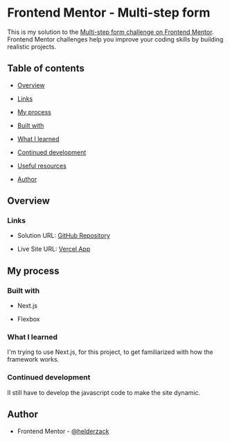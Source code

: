 

# Frontend Mentor - Multi-step form

This is my solution to the [Multi-step form challenge on Frontend Mentor](https://www.frontendmentor.io/challenges/multistep-form-YVAnSdqQBJ). Frontend Mentor challenges help you improve your coding skills by building realistic projects.

## Table of contents

- [Overview](#overview)

- [Links](#links)

- [My process](#my-process)

- [Built with](#built-with)

- [What I learned](#what-i-learned)

- [Continued development](#continued-development)

- [Useful resources](#useful-resources)

- [Author](#author)

## Overview

### Links
  
- Solution URL: [GitHub Repository](https://github.com/helderzack/frontend-mentor_multi-step-form.git)

- Live Site URL: [Vercel App](https://frontend-mentor-multi-step-form-gamma.vercel.app/)

## My process
  
### Built with

- Next.js

- Flexbox

### What I learned

I'm trying to use Next.js, for this project, to get familiarized with how the framework works.

### Continued development

II still have to develop the javascript code to make the site dynamic.

## Author

- Frontend Mentor - [@helderzack](https://www.frontendmentor.io/profile/helderzack)